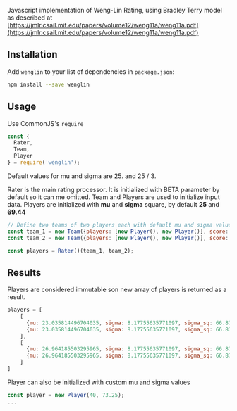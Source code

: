Javascript implementation of Weng-Lin Rating, using Bradley Terry model as described at [https://jmlr.csail.mit.edu/papers/volume12/weng11a/weng11a.pdf](https://jmlr.csail.mit.edu/papers/volume12/weng11a/weng11a.pdf)


## Installation

Add `wenglin` to your list of dependencies in `package.json`:

```bash
npm install --save wenglin
```

## Usage

Use CommonJS's `require`

```js
const {  
  Rater,  
  Team,  
  Player  
} = require('wenglin');
```

Default values for mu and sigma are 25. and 25 / 3.

Rater is the main rating processor. It is initialized with BETA parameter by default so it can me omitted.
Team and Players are used to initialize input data.
Players are initialized with **mu** and **sigma** square, by default **25** and **69.44**

```js
// Define two teams of two players each with default mu and sigma values. Also set team score.
const team_1 = new Team({players: [new Player(), new Player()], score: 60});
const team_2 = new Team({players: [new Player(), new Player()], score: 80});

const players = Rater()(team_1, team_2);
```

## Results

Players are considered immutable son new array of players is returned as a result.
```js
players = [
    [  
      {mu: 23.035814496704035, sigma: 8.17755635771097, sigma_sq: 66.8724279835391},  
      {mu: 23.035814496704035, sigma: 8.17755635771097, sigma_sq: 66.8724279835391}  
    ],  
    [  
      {mu: 26.964185503295965, sigma: 8.17755635771097, sigma_sq: 66.8724279835391},  
      {mu: 26.964185503295965, sigma: 8.17755635771097, sigma_sq: 66.8724279835391}  
    ]
]
```

Player can also be initialized with custom mu and sigma values
```js
const player = new Player(40, 73.25);
...
```
